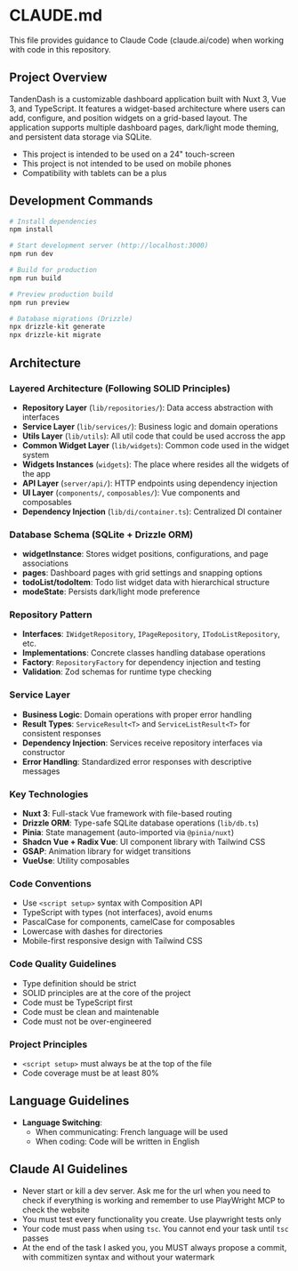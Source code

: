 # CLAUDE.md

This file provides guidance to Claude Code (claude.ai/code) when working with code in this repository.

## Project Overview

TandenDash is a customizable dashboard application built with Nuxt 3, Vue 3, and TypeScript. It features a widget-based architecture where users can add, configure, and position widgets on a grid-based layout. The application supports multiple dashboard pages, dark/light mode theming, and persistent data storage via SQLite.

- This project is intended to be used on a 24" touch-screen
- This project is not intended to be used on mobile phones
- Compatibility with tablets can be a plus 

## Development Commands

```bash
# Install dependencies
npm install

# Start development server (http://localhost:3000)
npm run dev

# Build for production
npm run build

# Preview production build
npm run preview

# Database migrations (Drizzle)
npx drizzle-kit generate
npx drizzle-kit migrate
```

## Architecture

### Layered Architecture (Following SOLID Principles)
- **Repository Layer** (`lib/repositories/`): Data access abstraction with interfaces
- **Service Layer** (`lib/services/`): Business logic and domain operations
- **Utils Layer** (`lib/utils`): All util code that could be used accross the app
- **Common Widget Layer** (`lib/widgets`): Common code used in the widget system
- **Widgets Instances** (`widgets`): The place where resides all the widgets of the app
- **API Layer** (`server/api/`): HTTP endpoints using dependency injection
- **UI Layer** (`components/`, `composables/`): Vue components and composables
- **Dependency Injection** (`lib/di/container.ts`): Centralized DI container

### Database Schema (SQLite + Drizzle ORM)
- **widgetInstance**: Stores widget positions, configurations, and page associations
- **pages**: Dashboard pages with grid settings and snapping options
- **todoList/todoItem**: Todo list widget data with hierarchical structure
- **modeState**: Persists dark/light mode preference

### Repository Pattern
- **Interfaces**: `IWidgetRepository`, `IPageRepository`, `ITodoListRepository`, etc.
- **Implementations**: Concrete classes handling database operations
- **Factory**: `RepositoryFactory` for dependency injection and testing
- **Validation**: Zod schemas for runtime type checking

### Service Layer
- **Business Logic**: Domain operations with proper error handling
- **Result Types**: `ServiceResult<T>` and `ServiceListResult<T>` for consistent responses
- **Dependency Injection**: Services receive repository interfaces via constructor
- **Error Handling**: Standardized error responses with descriptive messages

### Key Technologies
- **Nuxt 3**: Full-stack Vue framework with file-based routing
- **Drizzle ORM**: Type-safe SQLite database operations (`lib/db.ts`)
- **Pinia**: State management (auto-imported via `@pinia/nuxt`)
- **Shadcn Vue + Radix Vue**: UI component library with Tailwind CSS
- **GSAP**: Animation library for widget transitions
- **VueUse**: Utility composables

### Code Conventions
- Use `<script setup>` syntax with Composition API
- TypeScript with types (not interfaces), avoid enums
- PascalCase for components, camelCase for composables
- Lowercase with dashes for directories
- Mobile-first responsive design with Tailwind CSS

### Code Quality Guidelines
- Type definition should be strict
- SOLID principles are at the core of the project
- Code must be TypeScript first
- Code must be clean and maintenable
- Code must not be over-engineered

### Project Principles
- `<script setup>` must always be at the top of the file
- Code coverage must be at least 80%

## Language Guidelines
- **Language Switching**: 
  - When communicating: French language will be used
  - When coding: Code will be written in English

## Claude AI Guidelines
- Never start or kill a dev server. Ask me for the url when you need to check if everything is working and remember to use PlayWright MCP to check the website
- You must test every functionality you create. Use playwright tests only
- Your code must pass when using `tsc`. You cannot end your task until `tsc` passes
- At the end of the task I asked you, you MUST always propose a commit, with commitizen syntax and without your watermark